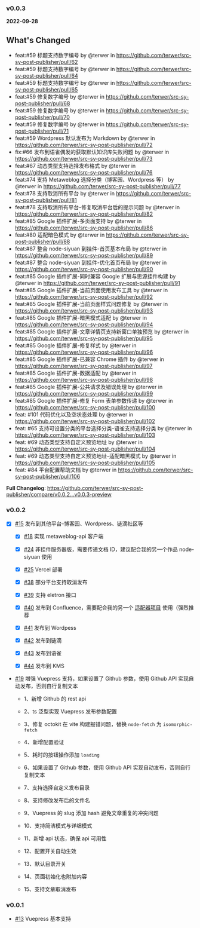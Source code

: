 ### v0.0.3

**2022-09-28**

## What's Changed

- feat:#59 标题支持数字编号 by @terwer in https://github.com/terwer/src-sy-post-publisher/pull/62
- feat:#59 标题支持数字编号 by @terwer in https://github.com/terwer/src-sy-post-publisher/pull/64
- feat:#59 标题支持数字编号 by @terwer in https://github.com/terwer/src-sy-post-publisher/pull/65
- feat:#59 修复数字编号 by @terwer in https://github.com/terwer/src-sy-post-publisher/pull/68
- feat:#59 修复数字编号 by @terwer in https://github.com/terwer/src-sy-post-publisher/pull/70
- feat:#59 修复数字编号 by @terwer in https://github.com/terwer/src-sy-post-publisher/pull/71
- feat:#59 Wordpress 默认发布为 Markdown by @terwer in https://github.com/terwer/src-sy-post-publisher/pull/72
- fix:#66 发布到语雀偶发的获取默认知识库失败问题 by @terwer in https://github.com/terwer/src-sy-post-publisher/pull/73
- feat:#67 动态类型支持选择发布格式 by @terwer in https://github.com/terwer/src-sy-post-publisher/pull/76
- feat:#74 支持 Metaweblog 选择分类（博客园、Wordpress 等） by @terwer in https://github.com/terwer/src-sy-post-publisher/pull/77
- feat:#78 支持取消所有平台 by @terwer in https://github.com/terwer/src-sy-post-publisher/pull/81
- feat:#78 支持取消所有平台-修复取消平台后的提示问题 by @terwer in https://github.com/terwer/src-sy-post-publisher/pull/82
- feat:#85 Google 插件扩展-多页面支持 by @terwer in https://github.com/terwer/src-sy-post-publisher/pull/86
- feat:#80 适配暗色模式 by @terwer in https://github.com/terwer/src-sy-post-publisher/pull/88
- feat:#87 整合 node-siyuan 到挂件-首页基本布局 by @terwer in https://github.com/terwer/src-sy-post-publisher/pull/89
- feat:#87 整合 node-siyuan 到挂件-优化首页布局 by @terwer in https://github.com/terwer/src-sy-post-publisher/pull/90
- feat:#85 Google 插件扩展-同时兼容 Google 扩展与思源挂件构建 by @terwer in https://github.com/terwer/src-sy-post-publisher/pull/91
- feat:#85 Google 插件扩展-当前页面使用发布工具 by @terwer in https://github.com/terwer/src-sy-post-publisher/pull/92
- feat:#85 Google 插件扩展-当前页面样式问题修复 by @terwer in https://github.com/terwer/src-sy-post-publisher/pull/93
- feat:#85 Google 插件扩展-暗黑模式适配 by @terwer in https://github.com/terwer/src-sy-post-publisher/pull/94
- feat:#85 Google 插件扩展-文章详情页支持新窗口单独预览 by @terwer in https://github.com/terwer/src-sy-post-publisher/pull/95
- feat:#85 Google 插件扩展-修复样式 by @terwer in https://github.com/terwer/src-sy-post-publisher/pull/96
- feat:#85 Google 插件扩展-已兼容 Chrome 插件 by @terwer in https://github.com/terwer/src-sy-post-publisher/pull/97
- feat:#85 Google 插件扩展-数据适配 by @terwer in https://github.com/terwer/src-sy-post-publisher/pull/98
- feat:#85 Google 插件扩展-公共请求及错误处理 by @terwer in https://github.com/terwer/src-sy-post-publisher/pull/99
- feat:#85 Google 插件扩展-修复 Form 表单参数传递 by @terwer in https://github.com/terwer/src-sy-post-publisher/pull/100
- feat: #101 代码优化以及空状态处理 by @terwer in https://github.com/terwer/src-sy-post-publisher/pull/102
- feat: #65 支持可设置分类的平台选择分类-语雀支持选择分类 by @terwer in https://github.com/terwer/src-sy-post-publisher/pull/103
- feat: #69 动态类型支持自定义预览地址 by @terwer in https://github.com/terwer/src-sy-post-publisher/pull/104
- feat: #69 动态类型支持自定义预览地址-适配暗黑模式 by @terwer in https://github.com/terwer/src-sy-post-publisher/pull/105
- feat: #84 平台配置帮助文档 by @terwer in https://github.com/terwer/src-sy-post-publisher/pull/106

**Full Changelog**: https://github.com/terwer/src-sy-post-publisher/compare/v0.0.2...v0.0.3-preview

### v0.0.2

- [x] [#15](https://github.com/terwer/src-sy-post-publisher/issues/15) 发布到其他平台-博客园、Wordpress、链滴社区等

  - [x] [#18](https://github.com/terwer/src-sy-post-publisher/issues/18) 实现 metaweblog-api 客户端

  - [x] [#24](https://github.com/terwer/src-sy-post-publisher/issues/24) 非挂件服务器版，需要传递文档 ID，建议配合我的另一个作品 node-siyuan 使用

  - [x] [#25](https://github.com/terwer/src-sy-post-publisher/issues/25) Vercel 部署

  - [x] [#38](https://github.com/terwer/src-sy-post-publisher/issues/38) 部分平台支持取消发布

  - [x] [#39](https://github.com/terwer/src-sy-post-publisher/issues/39) 支持 eletron 接口

  - [x] [#40](https://github.com/terwer/src-sy-post-publisher/issues/40) 发布到 Confluence，需要配合我的另一个 [适配器项目](https://github.com/terwer/node-metaweblog-api-adaptor) 使用（强烈推荐

  - [x] [#41](https://github.com/terwer/src-sy-post-publisher/issues/41) 发布到 Wordpess

  - [x] [#42](https://github.com/terwer/src-sy-post-publisher/issues/42) 发布到链滴

  - [x] [#43](https://github.com/terwer/src-sy-post-publisher/issues/43) 发布到语雀

  - [x] [#44](https://github.com/terwer/src-sy-post-publisher/issues/44) 发布到 KMS

- [#19](https://github.com/terwer/src-sy-post-publisher/issues/19) 增强 Vuepress 支持，如果设置了 Github 参数，使用 Github API 实现自动发布，否则自行复制文本

  - 1、新增 Github 的 rest api

  - 2、ts 泛型实现 Vuepress 发布参数配置

  - 3、修复 octokit 在 vite 构建报错问题，替换 `node-fetch` 为 `isomorphic-fetch`

  - 4、新增配置验证

  - 5、耗时的按钮操作添加 `loading`

  - 6、如果设置了 Github 参数，使用 Github API 实现自动发布，否则自行复制文本

  - 7、支持选择自定义发布目录

  - 8、支持修改发布后的文件名

  - 9、Vuepress 的 slug 添加 hash 避免文章重复的冲突问题

  - 10、支持简洁模式与详细模式

  - 11、新增 api 状态，确保 api 可用性

  - 12、配置开关自动生效

  - 13、默认目录开关

  - 14、页面初始化也附加内容

  - 15、支持文章取消发布

### v0.0.1

- [#13](https://github.com/terwer/src-sy-post-publisher/issues/13) Vuepress 基本支持
